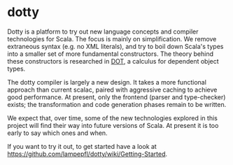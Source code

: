 dotty
=====

Dotty is a platform to try out new language concepts and compiler technologies for Scala. The focus is mainly on simplification. We remove extraneous syntax (e.g. no XML literals), and try to boil down Scala's types into a smaller set of more fundamental constructors. The theory behind these constructors is researched in [DOT](http://www.cs.uwm.edu/~boyland/fool2012/papers/fool2012_submission_3.pdf), a calculus for dependent object types. 

The dotty compiler is largely a new design. It takes a more functional approach than current scalac, paired with aggressive caching to achieve good performance. At present, only the frontend (parser and type-checker) exists; the transformation and code generation phases remain to be written.

We expect that, over time, some of the new technologies explored in this project will find their way into future versions of Scala. At present it is too early to say which ones and when.

If you want to try it out, to get started have a look at https://github.com/lampepfl/dotty/wiki/Getting-Started.
